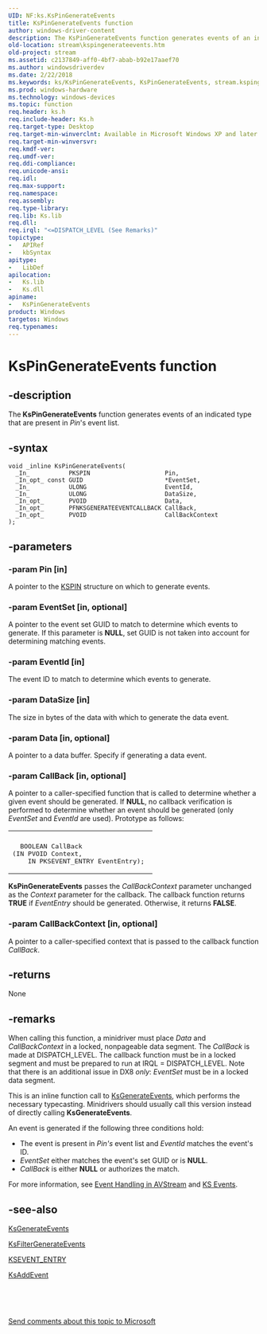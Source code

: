 ```yaml
---
UID: NF:ks.KsPinGenerateEvents
title: KsPinGenerateEvents function
author: windows-driver-content
description: The KsPinGenerateEvents function generates events of an indicated type that are present in Pin's event list.
old-location: stream\kspingenerateevents.htm
old-project: stream
ms.assetid: c2137849-aff0-4bf7-abab-b92e17aaef70
ms.author: windowsdriverdev
ms.date: 2/22/2018
ms.keywords: ks/KsPinGenerateEvents, KsPinGenerateEvents, stream.kspingenerateevents, avfunc_4bc7a2d8-139f-4f6e-b69c-46e05d8302e3.xml, KsPinGenerateEvents function [Streaming Media Devices]
ms.prod: windows-hardware
ms.technology: windows-devices
ms.topic: function
req.header: ks.h
req.include-header: Ks.h
req.target-type: Desktop
req.target-min-winverclnt: Available in Microsoft Windows XP and later operating systems and DirectX 8.0 and later DirectX versions.
req.target-min-winversvr: 
req.kmdf-ver: 
req.umdf-ver: 
req.ddi-compliance: 
req.unicode-ansi: 
req.idl: 
req.max-support: 
req.namespace: 
req.assembly: 
req.type-library: 
req.lib: Ks.lib
req.dll: 
req.irql: "<=DISPATCH_LEVEL (See Remarks)"
topictype:
-	APIRef
-	kbSyntax
apitype:
-	LibDef
apilocation:
-	Ks.lib
-	Ks.dll
apiname:
-	KsPinGenerateEvents
product: Windows
targetos: Windows
req.typenames: 
---
```


# KsPinGenerateEvents function


## -description


The<b> KsPinGenerateEvents</b> function generates events of an indicated type that are present in <i>Pin</i>'s event list.


## -syntax


````
void _inline KsPinGenerateEvents(
  _In_           PKSPIN                     Pin,
  _In_opt_ const GUID                       *EventSet,
  _In_           ULONG                      EventId,
  _In_           ULONG                      DataSize,
  _In_opt_       PVOID                      Data,
  _In_opt_       PFNKSGENERATEEVENTCALLBACK CallBack,
  _In_opt_       PVOID                      CallBackContext
);
````


## -parameters




### -param Pin [in]

A pointer to the <a href="..\ks\ns-ks-_kspin.md">KSPIN</a> structure on which to generate events. 


### -param EventSet [in, optional]

A pointer to the event set GUID to match to determine which events to generate. If this parameter is <b>NULL</b>, set GUID is not taken into account for determining matching events.


### -param EventId [in]

The event ID to match to determine which events to generate.


### -param DataSize [in]

The size in bytes of the data with which to generate the data event.


### -param Data [in, optional]

A pointer to a data buffer. Specify if generating a data event.


### -param CallBack [in, optional]

A pointer to a caller-specified function that is called to determine whether a given event should be generated. If <b>NULL</b>, no callback verification is performed to determine whether an event should be generated (only <i>EventSet </i>and <i>EventId</i> are used). Prototype as follows:

<div class="code"><span codelanguage=""><table>
<tr>
<th></th>
</tr>
<tr>
<td>
<pre>  BOOLEAN CallBack
(IN PVOID Context,
    IN PKSEVENT_ENTRY EventEntry); </pre>
</td>
</tr>
</table></span></div>
<b>KsPinGenerateEvents</b> passes the <i>CallBackContext</i> parameter unchanged as the <i>Context</i> parameter for the callback. The callback function returns <b>TRUE</b> if <i>EventEntry</i> should be generated. Otherwise, it returns <b>FALSE</b>. 


### -param CallBackContext [in, optional]

A pointer to a caller-specified context that is passed to the callback function <i>CallBack</i>. 


## -returns



None




## -remarks



When calling this function, a minidriver must place <i>Data</i> and <i>CallBackContext</i> in a locked, nonpageable data segment. The <i>CallBack</i> is made at DISPATCH_LEVEL. The callback function must be in a locked segment and must be prepared to run at IRQL = DISPATCH_LEVEL. Note that there is an additional issue in DX8 <i>only</i>: <i>EventSet</i> must be in a locked data segment.

This is an inline function call to <a href="..\ks\nf-ks-ksgenerateevents.md">KsGenerateEvents</a>, which performs the necessary typecasting. Minidrivers should usually call this version instead of directly calling <b>KsGenerateEvents</b>.

An event is generated if the following three conditions hold:

<ul>
<li>
The event is present in <i>Pin's </i>event list and <i>EventId </i>matches the event's ID.

</li>
<li>
<i>EventSet</i> either matches the event's set GUID or is <b>NULL</b>.

</li>
<li>
<i>CallBack </i>is either <b>NULL</b> or authorizes the match.

</li>
</ul>
For more information, see <a href="https://msdn.microsoft.com/7add2055-8d3f-432d-8aa1-44459ac197dd">Event Handling in AVStream</a> and <a href="https://msdn.microsoft.com/3eaa1d65-8417-4a07-b358-823394baec9b">KS Events</a>. 




## -see-also

<a href="..\ks\nf-ks-ksgenerateevents.md">KsGenerateEvents</a>



<a href="..\ks\nf-ks-ksfiltergenerateevents.md">KsFilterGenerateEvents</a>



<a href="..\ks\ns-ks-_ksevent_entry.md">KSEVENT_ENTRY</a>



<a href="..\ks\nf-ks-ksaddevent.md">KsAddEvent</a>



 

 

<a href="mailto:wsddocfb@microsoft.com?subject=Documentation%20feedback [stream\stream]:%20KsPinGenerateEvents function%20 RELEASE:%20(2/22/2018)&amp;body=%0A%0APRIVACY STATEMENT%0A%0AWe use your feedback to improve the documentation. We don't use your email address for any other purpose, and we'll remove your email address from our system after the issue that you're reporting is fixed. While we're working to fix this issue, we might send you an email message to ask for more info. Later, we might also send you an email message to let you know that we've addressed your feedback.%0A%0AFor more info about Microsoft's privacy policy, see http://privacy.microsoft.com/en-us/default.aspx." title="Send comments about this topic to Microsoft">Send comments about this topic to Microsoft</a>


